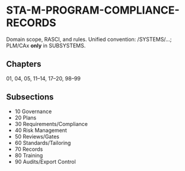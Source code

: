 # STA-M-PROGRAM-COMPLIANCE-RECORDS

Domain scope, RASCI, and rules. Unified convention: /SYSTEMS/…; PLM/CAx **only** in SUBSYSTEMS.

## Chapters
01, 04, 05, 11–14, 17–20, 98–99

## Subsections
- 10 Governance
- 20 Plans
- 30 Requirements/Compliance
- 40 Risk Management
- 50 Reviews/Gates
- 60 Standards/Tailoring
- 70 Records
- 80 Training
- 90 Audits/Export Control
